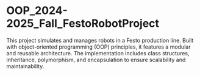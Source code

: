 # OOP_2024-2025_Fall_FestoRobotProject
This project simulates and manages robots in a Festo production line. Built with object-oriented programming (OOP) principles, it features a modular and reusable architecture. The implementation includes class structures, inheritance, polymorphism, and encapsulation to ensure scalability and maintainability.
